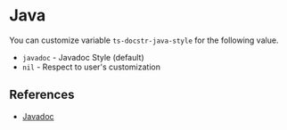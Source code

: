 # Java

You can customize variable `ts-docstr-java-style` for the following value.

* `javadoc` - Javadoc Style (default)
* `nil` - Respect to user's customization

## References

* [Javadoc](https://www.oracle.com/technical-resources/articles/java/javadoc-tool.html)
